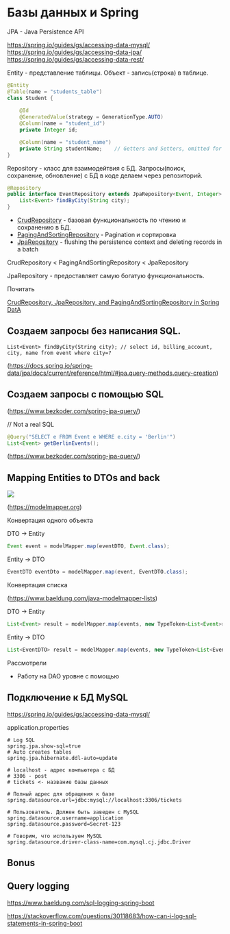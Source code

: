 Базы данных и Spring
====================

JPA - Java Persistence API

https://spring.io/guides/gs/accessing-data-mysql/
https://spring.io/guides/gs/accessing-data-jpa/
https://spring.io/guides/gs/accessing-data-rest/

Entity - представление таблицы. Объект - запись(строка) в таблице.

```java
@Entity
@Table(name = "students_table")
class Student {
    
    @Id
    @GeneratedValue(strategy = GenerationType.AUTO)
    @Column(name = "student_id")
    private Integer id;

    @Column(name = "student_name")
    private String studentName;    // Getters and Setters, omitted for brevity}
}
```

Repository - класс для взаимодейтвия с БД. Запросы(поиск, сохранение, обновление) с БД в коде делаем
через репозиторий.

```java
@Repository
public interface EventRepository extends JpaRepository<Event, Integer> {
    List<Event> findByCity(String city);
}
```

- [CrudRepository](https://docs.spring.io/spring-data/data-commons/docs/current/api/org/springframework/data/repository/CrudRepository.html) - базовая функциональность по чтению и сохранению в БД.
- [PagingAndSortingRepository](https://docs.spring.io/spring-data/commons/docs/current/api/org/springframework/data/repository/PagingAndSortingRepository.html) - Pagination и сортировка
- [JpaRepository](https://docs.spring.io/spring-data/data-jpa/docs/current/api/org/springframework/data/jpa/repository/JpaRepository.html) - flushing the persistence context and deleting records in a batch

CrudRepository < PagingAndSortingRepository < JpaRepository 

JpaRepository - предоставляет самую богатую функциональность.

Почитать

[CrudRepository, JpaRepository, and PagingAndSortingRepository in Spring DatA](https://www.baeldung.com/spring-data-repositories)

## Создаем запросы без написания SQL.

```
List<Event> findByCity(String city); // select id, billing_account, city, name from event where city=?
```

(https://docs.spring.io/spring-data/jpa/docs/current/reference/html/#jpa.query-methods.query-creation)

## Создаем запросы с помощью SQL

(https://www.bezkoder.com/spring-jpa-query/)

// Not a real SQL
```java
@Query("SELECT e FROM Event e WHERE e.city = 'Berlin'")
List<Event> getBerlinEvents();
```

(https://www.bezkoder.com/spring-jpa-query/)

## Mapping Entities to DTOs and back

![](https://www.baeldung.com/wp-content/uploads/2021/08/layers-4.svg)

(https://modelmapper.org)

Конвертация одного объекта

DTO -> Entity

```java
Event event = modelMapper.map(eventDTO, Event.class);
```

Entity -> DTO

```java
EventDTO eventDto = modelMapper.map(event, EventDTO.class);
```

Конвертация списка

(https://www.baeldung.com/java-modelmapper-lists)

DTO -> Entity

```java
List<Event> result = modelMapper.map(events, new TypeToken<List<Event>>(){}.getType());
```

Entity -> DTO

```java
List<EventDTO> result = modelMapper.map(events, new TypeToken<List<EventDTO>>(){}.getType());
```

Рассмотрели
- Работу на DAO уровне с помощью 

## Подключение к БД MySQL

https://spring.io/guides/gs/accessing-data-mysql/

application.properties

```
# Log SQL
spring.jpa.show-sql=true
# Auto creates tables
spring.jpa.hibernate.ddl-auto=update

# localhost - адрес компьютера с БД
# 3306 - post 
# tickets <- название базы данных

# Полный адрес для обращения к базе
spring.datasource.url=jdbc:mysql://localhost:3306/tickets

# Пользователь. Должен быть заведен с MySQL
spring.datasource.username=application
spring.datasource.password=Secret-123

# Говорим, что используем MySQL
spring.datasource.driver-class-name=com.mysql.cj.jdbc.Driver

```

## Bonus

## Query logging


https://www.baeldung.com/sql-logging-spring-boot

https://stackoverflow.com/questions/30118683/how-can-i-log-sql-statements-in-spring-boot
